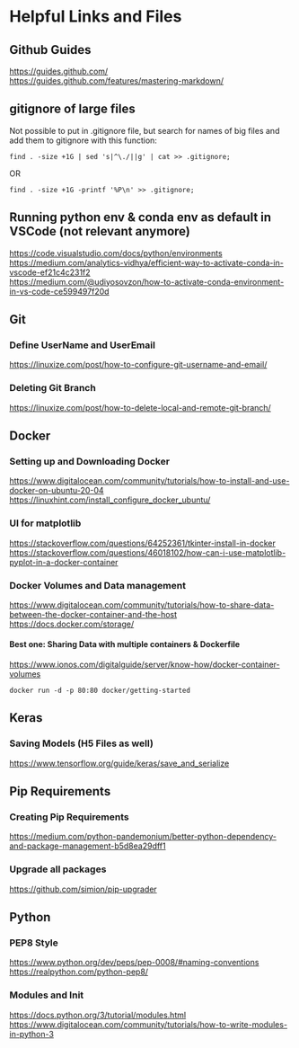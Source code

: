 # Helpful Links and Files

## Github Guides
https://guides.github.com/  
https://guides.github.com/features/mastering-markdown/

## gitignore of large files  
  
Not possible to put in .gitignore file, but search for names of big files and add them to gitignore with this function:  

```
find . -size +1G | sed 's|^\./||g' | cat >> .gitignore;
```
OR  
````
find . -size +1G -printf '%P\n' >> .gitignore;
````

## Running python env & conda env as default in VSCode (not relevant anymore)
https://code.visualstudio.com/docs/python/environments
https://medium.com/analytics-vidhya/efficient-way-to-activate-conda-in-vscode-ef21c4c231f2  
https://medium.com/@udiyosovzon/how-to-activate-conda-environment-in-vs-code-ce599497f20d


## Git
### Define UserName and UserEmail
https://linuxize.com/post/how-to-configure-git-username-and-email/
### Deleting Git Branch
https://linuxize.com/post/how-to-delete-local-and-remote-git-branch/

## Docker
### Setting up and Downloading Docker
https://www.digitalocean.com/community/tutorials/how-to-install-and-use-docker-on-ubuntu-20-04
https://linuxhint.com/install_configure_docker_ubuntu/

### UI for matplotlib
https://stackoverflow.com/questions/64252361/tkinter-install-in-docker
https://stackoverflow.com/questions/46018102/how-can-i-use-matplotlib-pyplot-in-a-docker-container

### Docker Volumes and Data management
https://www.digitalocean.com/community/tutorials/how-to-share-data-between-the-docker-container-and-the-host
https://docs.docker.com/storage/
#### Best one: Sharing Data with multiple containers & Dockerfile
https://www.ionos.com/digitalguide/server/know-how/docker-container-volumes

````
docker run -d -p 80:80 docker/getting-started
````

## Keras

### Saving Models (H5 Files as well)
https://www.tensorflow.org/guide/keras/save_and_serialize


## Pip Requirements

### Creating Pip Requirements
https://medium.com/python-pandemonium/better-python-dependency-and-package-management-b5d8ea29dff1

### Upgrade all packages 
https://github.com/simion/pip-upgrader


## Python

### PEP8 Style
https://www.python.org/dev/peps/pep-0008/#naming-conventions
https://realpython.com/python-pep8/

### Modules and Init
https://docs.python.org/3/tutorial/modules.html
https://www.digitalocean.com/community/tutorials/how-to-write-modules-in-python-3